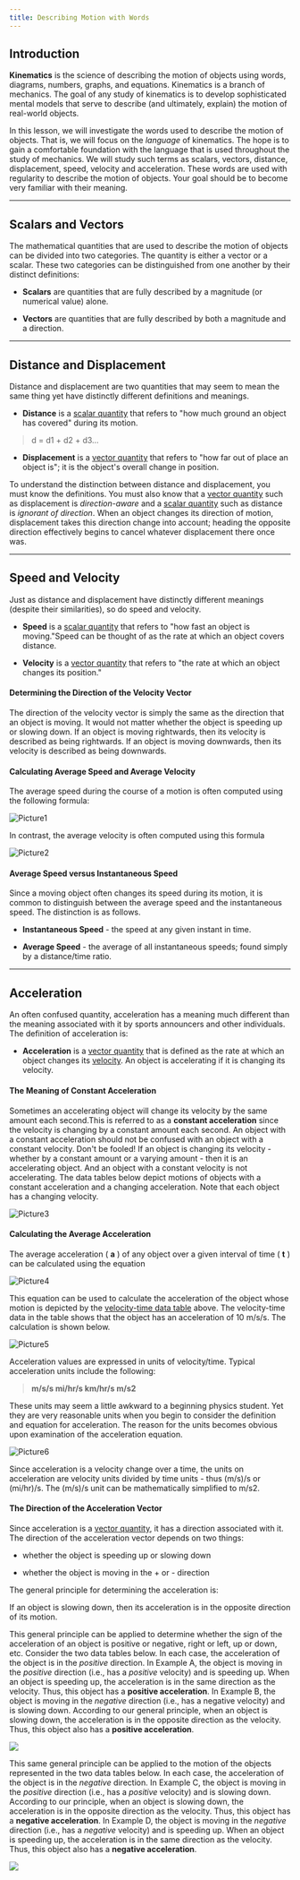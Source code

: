 ```yaml
---
title: Describing Motion with Words
---
```


## Introduction

**Kinematics** is the science of describing the motion of objects using words, diagrams, numbers, graphs, and equations. Kinematics is a branch of mechanics. The goal of any study of kinematics is to develop sophisticated mental models that serve to describe (and ultimately, explain) the motion of real-world objects.

In this lesson, we will investigate the words used to describe the motion of objects. That is, we will focus on the _language_ of kinematics. The hope is to gain a comfortable foundation with the language that is used throughout the study of mechanics. We will study such terms as scalars, vectors, distance, displacement, speed, velocity and acceleration. These words are used with regularity to describe the motion of objects. Your goal should be to become very familiar with their meaning.

---

## Scalars and Vectors

The mathematical quantities that are used to describe the motion of objects can be divided into two categories. The quantity is either a vector or a scalar. These two categories can be distinguished from one another by their distinct definitions:

- **Scalars**  are quantities that are fully described by a magnitude (or numerical value) alone.

- **Vectors**  are quantities that are fully described by both a magnitude and a direction.

---

## Distance and Displacement

Distance and displacement are two quantities that may seem to mean the same thing yet have distinctly different definitions and meanings.

- **Distance**  is a [scalar quantity](http://www.physicsclassroom.com/Class/1DKin/U1L1b.cfm) that refers to "how much ground an object has covered" during its motion.

> d = d1 + d2 + d3…

- **Displacement**  is a [vector quantity](http://www.physicsclassroom.com/Class/1DKin/U1L1b.cfm) that refers to "how far out of place an object is"; it is the object's overall change in position.

To understand the distinction between distance and displacement, you must know the definitions. You must also know that a [vector quantity](http://www.physicsclassroom.com/Class/1DKin/U1L1b.cfm) such as displacement is _direction-aware_ and a [scalar quantity](http://www.physicsclassroom.com/Class/1DKin/U1L1b.cfm) such as distance is _ignorant of direction_. When an object changes its direction of motion, displacement takes this direction change into account; heading the opposite direction effectively begins to cancel whatever displacement there once was.

---

## Speed and Velocity

Just as distance and displacement have distinctly different meanings (despite their similarities), so do speed and velocity.

- **Speed**  is a [scalar quantity](http://www.physicsclassroom.com/Class/1DKin/U1L1b.cfm) that refers to "how fast an object is moving."Speed can be thought of as the rate at which an object covers distance.

- **Velocity**  is a [vector quantity](http://www.physicsclassroom.com/Class/1DKin/U1L1b.cfm) that refers to "the rate at which an object changes its position."

#### **Determining the Direction of the Velocity Vector**

The direction of the velocity vector is simply the same as the direction that an object is moving. It would not matter whether the object is speeding up or slowing down. If an object is moving rightwards, then its velocity is described as being rightwards. If an object is moving downwards, then its velocity is described as being downwards.

#### **Calculating Average Speed and Average Velocity**

The average speed during the course of a motion is often computed using the following formula:

![Picture1](/images/topics/kinematics/Picture1.gif)

In contrast, the average velocity is often computed using this formula

![Picture2](/images/topics/kinematics/Picture2.gif)

#### **Average Speed versus Instantaneous Speed**

Since a moving object often changes its speed during its motion, it is common to distinguish between the average speed and the instantaneous speed. The distinction is as follows.

- **Instantaneous Speed**  - the speed at any given instant in time.

- **Average Speed**  - the average of all instantaneous speeds; found simply by a distance/time ratio.

---

## Acceleration

An often confused quantity, acceleration has a meaning much different than the meaning associated with it by sports announcers and other individuals. The definition of acceleration is:

- **Acceleration**  is a [vector quantity](http://www.physicsclassroom.com/Class/1DKin/U1L1b.cfm) that is defined as the rate at which an object changes its [velocity](http://www.physicsclassroom.com/Class/1DKin/U1L1d.cfm). An object is accelerating if it is changing its velocity.

#### **The Meaning of Constant Acceleration**

Sometimes an accelerating object will change its velocity by the same amount each second.This is referred to as a  **constant acceleration**  since the velocity is changing by a constant amount each second. An object with a constant acceleration should not be confused with an object with a constant velocity. Don't be fooled! If an object is changing its velocity -whether by a constant amount or a varying amount - then it is an accelerating object. And an object with a constant velocity is not accelerating. The data tables below depict motions of objects with a constant acceleration and a changing acceleration. Note that each object has a changing velocity.

![Picture3](/images/topics/kinematics/Picture3.gif)

#### **Calculating the Average Acceleration**

The average acceleration ( **a** ) of any object over a given interval of time ( **t** ) can be calculated using the equation

![Picture4](/images/topics/kinematics/Picture4.gif)

This equation can be used to calculate the acceleration of the object whose motion is depicted by the [velocity-time data table](http://www.physicsclassroom.com/Class/1DKin/U1L1e.cfm#vttable) above. The velocity-time data in the table shows that the object has an acceleration of 10 m/s/s. The calculation is shown below.

![Picture5](/images/topics/kinematics/Picture5.gif)

Acceleration values are expressed in units of velocity/time. Typical acceleration units include the following:

> **m/s/s
mi/hr/s
km/hr/s
m/s2**

These units may seem a little awkward to a beginning physics student. Yet they are very reasonable units when you begin to consider the definition and equation for acceleration. The reason for the units becomes obvious upon examination of the acceleration equation.

![Picture6](/images/topics/kinematics/Picture6.gif)

Since acceleration is a velocity change over a time, the units on acceleration are velocity units divided by time units - thus (m/s)/s or (mi/hr)/s. The (m/s)/s unit can be mathematically simplified to m/s2.

#### **The Direction of the Acceleration Vector**

Since acceleration is a [vector quantity](http://www.physicsclassroom.com/Class/1DKin/U1L1b.cfm), it has a direction associated with it. The direction of the acceleration vector depends on two things:

- whether the object is speeding up or slowing down

- whether the object is moving in the + or - direction

The general principle for determining the acceleration is:

If an object is slowing down, then its acceleration is in the opposite direction of its motion.

This general principle can be applied to determine whether the sign of the acceleration of an object is positive or negative, right or left, up or down, etc. Consider the two data tables below. In each case, the acceleration of the object is in the _positive_ direction. In Example A, the object is moving in the _positive_ direction (i.e., has a _positive_ velocity) and is speeding up. When an object is speeding up, the acceleration is in the same direction as the velocity. Thus, this object has a  **positive acceleration**. In Example B, the object is moving in the _negative_ direction (i.e., has a negative velocity) and is slowing down. According to our general principle, when an object is slowing down, the acceleration is in the opposite direction as the velocity. Thus, this object also has a **positive acceleration**.

![](/images/topics/kinematics/Picture7.gif)

This same general principle can be applied to the motion of the objects represented in the two data tables below. In each case, the acceleration of the object is in the _negative_ direction. In Example C, the object is moving in the _positive_ direction (i.e., has a _positive_ velocity) and is slowing down. According to our principle, when an object is slowing down, the acceleration is in the opposite direction as the velocity. Thus, this object has a  **negative acceleration**. In Example D, the object is moving in the _negative_ direction (i.e., has a _negative_ velocity) and is speeding up. When an object is speeding up, the acceleration is in the same direction as the velocity. Thus, this object also has a  **negative acceleration**.

![](/images/topics/kinematics/Picture8.gif)